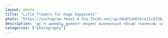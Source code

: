 ```yaml
---		
layout: photo
title: "Litle flowers for huge happiness"
photo: "https://instagram.fmaa1-4.fna.fbcdn.net/vp/d8a65ab61ece11c8736a68690fea5fd1/5E4A1E66/t51.2885-15/e35/70303053_138615900789650_2987778483653694720_n.jpg?_nc_ht=instagram.fmaa1-4.fna.fbcdn.net&_nc_cat=102"
description: "ഇൗ കുഞ്ഞിപൂ ഇങ്ങനെ അടുത്ത് കാണുമ്പോൾ നിനക്ക് സന്തോഷം വരുന്നുണ്ടേൽ... വേറെ എന്നാ വേണം... ഇതിന്റെ ഒരു തോട്ടം ഇടക്കൊക്കെ പോയി കാണണം... പത്ത് പൈസ ചിലവില്ലന്നേ. 🥰🌻"
categories: ["photography"]
---
```

